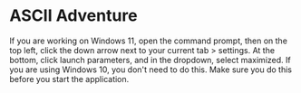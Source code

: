 # ASCII Adventure

If you are working on Windows 11, open the command prompt, then on the top left, click the down arrow next to your current tab > settings. At the bottom, click launch parameters, and in the dropdown, select maximized. If you are using Windows 10, you don't need to do this. Make sure you do this before you start the application.
